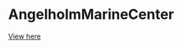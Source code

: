 # AngelholmMarineCenter
[View here](http://htmlpreview.github.io/?https://cdn.rawgit.com/xtreemze/AngelholmMarineCenter/master/index.html)
